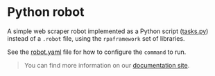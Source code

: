 # Python robot

A simple web scraper robot implemented as a Python script ([tasks.py](./tasks.py)) instead of a `.robot` file, using the `rpaframework` set of libraries.

See the [robot.yaml](./robot.yaml) file for how to configure the `command` to run.

> You can find more information on our [documentation site](https://robocorp.com/docs/examples/python-robot).
